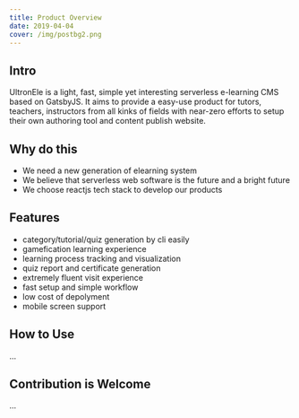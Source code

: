 ```yaml
---
title: Product Overview
date: 2019-04-04
cover: /img/postbg2.png
---
```



## Intro

UltronEle is a light, fast, simple yet interesting serverless e-learning CMS based on GatsbyJS. It aims to provide a easy-use product for tutors, teachers, instructors from all kinks of fields with near-zero efforts to setup their own authoring tool and content publish website.


## Why do this

* We need a new generation of elearning system
* We believe that serverless web software is the future and a bright future
* We choose reactjs tech stack to develop our products

## Features

* category/tutorial/quiz generation by cli easily
* gamefication learning experience
* learning process tracking and visualization
* quiz report and certificate generation
* extremely fluent visit experience
* fast setup and simple workflow
* low cost of depolyment
* mobile screen support


## How to Use

...


## Contribution is Welcome

...

